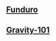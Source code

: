 ## [Funduro](https://mb-otago.github.io/results/2018/funduro)
## [Gravity-101](https://mb-otago.github.io/results/2018/Gravity-101)